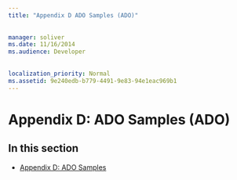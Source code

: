 ```yaml
---
title: "Appendix D ADO Samples (ADO)"
  
  
manager: soliver
ms.date: 11/16/2014
ms.audience: Developer
 
  
localization_priority: Normal
ms.assetid: 9e240edb-b779-4491-9e83-94e1eac969b1
---
```


# Appendix D: ADO Samples (ADO)

## In this section

- [Appendix D: ADO Samples](appendix-d-ado-samples.md)
    

